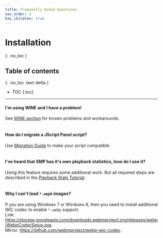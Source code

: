 ```yaml
---
title: Frequently Asked Questions
nav_order: 3
has_children: true
---
```


# Installation
{: .no_toc }

## Table of contents
{: .no_toc .text-delta }

* TOC
{:toc}

---

#### I'm using WINE and I have a problem!

See [WINE section](faq/wine.md) for known problems and workarounds.
<br><br>

#### How do I migrate a JScript Panel script?

Use [Migration Guide](faq/jsp_to_smp_migration_guide.md) to make your script compatible.
<br><br>

#### I've heard that SMP has it's own playback statistics, how do I use it?

Using this feature requires some additional work. But all required steps are described in the [Playback Stats Tutorial](faq/playback_stats.md).
<br><br>

#### Why I can't load `*.wepb` images?

If you are using Windows 7 or Windows 8, then you need to install additional WIC codec to enable `*.webp` support.  
Link: <https://storage.googleapis.com/downloads.webmproject.org/releases/webp/WebpCodecSetup.exe>.  
Mirror: <https://github.com/webmproject/webp-wic-codec>.
